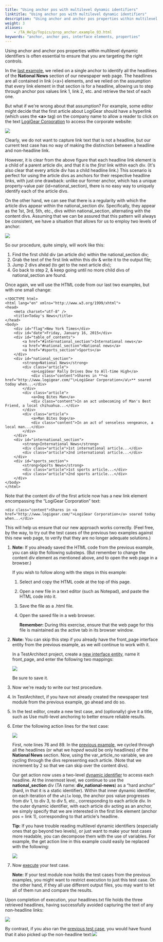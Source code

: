```yaml
--- 
title: "Using anchor pos with multilevel dynamic identifiers"
linktitle: "Using anchor pos with multilevel dynamic identifiers"
description: "Using anchor and anchor pos properties within multilevel dynamic identifiers is often essential to ensure that you are targeting the right controls."
weight: 3
aliases: 
    - /TA_Help/Topics/prop_anchor.example_03.html
keywords: "anchor, anchor pos, interface elements, properties"
---
```


Using anchor and anchor pos properties within multilevel dynamic identifiers is often essential to ensure that you are targeting the right controls.

In the [last example](/TA_Help/Topics/prop_anchor.example_02.html), we relied on a single anchor to identify all the headlines of the **National News** section of our newspaper web page. The headlines are all contained in link \(<a\>\) elements, and we relied on the assumption that every link element in that section is for a headline, allowing us to step through anchor pos values link 1, link 2, etc. and retrieve the text of each one.

But what if we're wrong about that assumption? For example, some editor might decide that the first article about LogiGear should have a hyperlink \(which uses the **<a\>** tag\) on the company name to allow a reader to click on the text [LogiGear Corporation](http://www.logigear.com) to access the corporate website:

![](/images/TA_Help/Images/interface.anchor_pos.13.png)

Clearly, we do not want to capture link text that is not a headline, but our current test case has no way of making the distinction between a headline and non-headline link.

However, it is clear from the above figure that each headline link element is a child of a parent article div, and that it is the *first* link within each div. \(It's also clear that every article div has a child headline link.\) This scenario is perfect for using the article divs as anchors for their respective headline links, with just one drawback: unlike our former anchor, which has a unique property-value pair \(id=national\_section\), there is no easy way to uniquely identify each of the article divs.

On the other hand, we can see that there is a regularity with which the article divs appear within the national\_section div. Specifically, they appear as the 1st, 3rd, 5th, etc., divs within national\_section, alternating with the content divs. Assuming that we can be assured that this pattern will always be consistent, we have a situation that allows for us to employ two levels of anchor:

![](/images/TA_Help/Images/interface.anchor_pos.13a.png)

So our procedure, quite simply, will work like this:

1.  Find the first child div \(an article div\) within the national\_section div;
2.  Grab the text of the first link within this div & write it to the output file;
3.  Jump 2 divs ahead \(to get to the next article div\);
4.  Go back to step 2, & keep going until no more child divs of national\_section are found.

Once again, we will use the HTML code from our last two examples, but with one small change:

```
<!DOCTYPE html>
<html lang="en" xmlns="http://www.w3.org/1999/xhtml">
<head>
    <meta charset="utf-8" />
    <title>Today's News</title>
</head>
<body>
    <div id="flag">New York Times</div>
    <div id="date">Friday, January 16, 2015</div>
    <div id="table_of_contents">
        <a href="#international_section">International news</a>
        <a href="#national_section">National news</a>
        <a href="#sports_section">Sports</a>
    </div>
    <div id="national_section">
        <strong>National News</strong>
        <div class="article">
            <a>LogiGear Rally Drives Dow to All-time High</a>
            <div class="content">Shares in **<a href="http://www.logigear.com/"\>LogiGear Corporation</a\>** soared today when...</div>
        </div>
        <div class="article">
            <a>Dog Bites Man</a>
            <div class="content">In an act unbecoming of Man's Best Friend, a local chihuahua...</div>
        </div>
        <div class="article">
            <a>Man Bites Dog</a>
            <div class="content">In an act of senseless vengeance, a local man...</div>
        </div>
    </div>
    <div id="international_section">
        <strong>International News</strong>
        <div class="article">1st international article...</div>
        <div class="article">2nd international article...</div>
    </div>
    <div id="sports_section">
        <strong>Sports News</strong>
        <div class="article">1st sports article...</div>
        <div class="article">2nd sports article...</div>
    </div>
</body>
</html>

```

Note that the content div of the first article now has a new link element encompassing the “LogiGear Corporation” text:

```
<div class="content">Shares in <a href="http://www.logigear.com/">LogiGear Corporation</a> soared today when...</div>
```

This will help us ensure that our new approach works correctly. \(Feel free, by the way, to try out the test cases of the previous two examples against this new web page, to verify that they are no longer adequate solutions.\)

1.  **Note:** If you already saved the HTML code from the previous example, you can skip the following substeps. \(But remember to change the content div element as mentioned above, and to open the web page in a browser.\)

    If you wish to follow along with the steps in this example:

    1.  Select and copy the HTML code at the top of this page.

    2.  Open a new file in a text editor \(such as Notepad\), and paste the HTML code into it.

    3.  Save the file as a .html file.

    4.  Open the saved file in a web browser.

        **Remember:** During this exercise, ensure that the web page for this file is maintained as the active tab in its browser window.

2.  **Note:** You can skip this step if you already have the front\_page interface entity from the previous example, as we will continue to work with it.

    In a TestArchitect project, create a [new interface entity](/TA_Help/Topics/Interface_def_Adding.html), name it front\_page, and enter the following two mappings:

    ![](/images/TA_Help/Images/IV_tree_for_anchor_pos.11b.png)

    Be sure to save it.

3.  Now we're ready to write our test procedure.
4.  In TestArchitect, if you have not already created the newspaper test module from the previous example, go ahead and do so.

5.  In the test editor, create a new test case, and \(optionally\) give it a title, such as Use multi-level anchoring to better ensure reliable results.

6.  Enter the following action lines for the test case:

    ![](/images/TA_Help/Images/IV_tree_for_anchor_pos.12c.png)

    First, note lines 76 and 89. In the [previous example](/TA_Help/Topics/prop_anchor.example_02.html), we cycled through all the headlines \(or what we *hoped* would be only headlines\) of the **National News** section. Now, using the var\_article\_no variable, we are cycling through the divs representing each article. \(Note that we increment by 2 so that we can skip over the content divs\).

    Our get action now uses a two-level [dynamic identifier](/TA_Help/Topics/The_test_language_dynamic_identifiers.html) to access each headline. At the innermost level, we continue to use the **national\_section** div \(TA name: **div\_national-news**\) as a “hard anchor” \(hard, in that it is a static identifier\). Within that inner dynamic identifier, on each iteration of the `while` loop, the anchor pos value progresses from div 1, to div 3, to div 5, etc., corresponding to each article div. In the outer dynamic identifier, with each article div acting as an anchor, we simply specify that we are interested in the first link element \(anchor pos = link 1\), corresponding to that article's headline.

    **Tip:** If you have trouble reading multilevel dynamic identifiers \(especially ones that go beyond two levels\), or just want to make your test cases more readable, you can decompose them with the use of variables. For example, the get action line in this example could easily be replaced with the following:

    ![](/images/TA_Help/Images/IV_tree_for_anchor_pos.12d.png)

7.  Now [execute](/TA_Help/Topics/Test_exec_test_execution.html) your test case.

    **Note:** If your test module now holds the test cases from the previous examples, you might want to restrict execution to just this test case. On the other hand, if they all use different output files, you may want to let all of them run and compare the results.


Upon completion of execution, your headlines.txt file holds the three retrieved headlines, having successfully avoided capturing the text of any non-headline links:

![](/images/TA_Help/Images/IV_tree_for_anchor_pos.13a.png)

By contrast, if you also ran the [previous test case](/TA_Help/Topics/prop_anchor.example_02.html#stepresult.test_case), you would have found that it also picked up the non-headline text:![](/images/TA_Help/Images/IV_tree_for_anchor_pos.13b.png)



